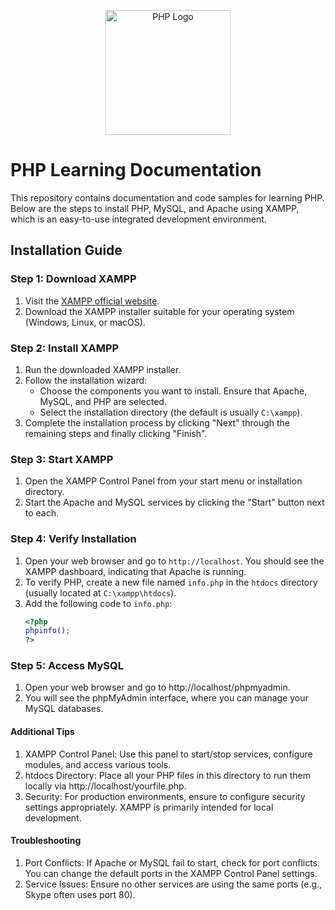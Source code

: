 <p align="center">
  <img src="https://www.php.net//images/logos/new-php-logo.svg" alt="PHP Logo" width="200" height="200">
</p>

# PHP Learning Documentation

This repository contains documentation and code samples for learning PHP. Below are the steps to install PHP, MySQL, and Apache using XAMPP, which is an easy-to-use integrated development environment.

## Installation Guide

### Step 1: Download XAMPP

1. Visit the [XAMPP official website](https://www.apachefriends.org/index.html).
2. Download the XAMPP installer suitable for your operating system (Windows, Linux, or macOS).

### Step 2: Install XAMPP

1. Run the downloaded XAMPP installer.
2. Follow the installation wizard:
   - Choose the components you want to install. Ensure that Apache, MySQL, and PHP are selected.
   - Select the installation directory (the default is usually `C:\xampp`).
3. Complete the installation process by clicking "Next" through the remaining steps and finally clicking "Finish".

### Step 3: Start XAMPP

1. Open the XAMPP Control Panel from your start menu or installation directory.
2. Start the Apache and MySQL services by clicking the "Start" button next to each.

### Step 4: Verify Installation

1. Open your web browser and go to `http://localhost`. You should see the XAMPP dashboard, indicating that Apache is running.
2. To verify PHP, create a new file named `info.php` in the `htdocs` directory (usually located at `C:\xampp\htdocs`).
3. Add the following code to `info.php`:
   ```php
   <?php
   phpinfo();
   ?>
   
### Step 5: Access MySQL
1. Open your web browser and go to http://localhost/phpmyadmin.
2. You will see the phpMyAdmin interface, where you can manage your MySQL databases.

#### Additional Tips
1. XAMPP Control Panel: Use this panel to start/stop services, configure modules, and access various tools.
2. htdocs Directory: Place all your PHP files in this directory to run them locally via http://localhost/yourfile.php.
3. Security: For production environments, ensure to configure security settings appropriately. XAMPP is primarily intended for local development.

#### Troubleshooting
1. Port Conflicts: If Apache or MySQL fail to start, check for port conflicts. You can change the default ports in the XAMPP Control Panel settings.
2. Service Issues: Ensure no other services are using the same ports (e.g., Skype often uses port 80).

